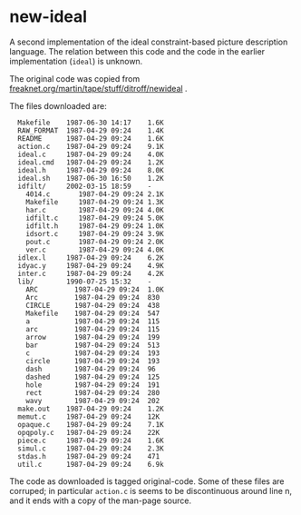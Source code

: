 # new-ideal

A second implementation of the ideal constraint-based picture description
language.  The relation between this code and the code in the earlier implementation (`ideal`) is unknown.

The original code was copied from
[freaknet.org/martin/tape/stuff/ditroff/newideal](http://freaknet.org/martin/tape/stuff/ditroff/newideal/) .

The files downloaded are:

```
  Makefile    1987-06-30 14:17    1.6K
  RAW_FORMAT  1987-04-29 09:24    1.4K
  README      1987-04-29 09:24    1.6K
  action.c    1987-04-29 09:24    9.1K
  ideal.c     1987-04-29 09:24    4.0K
  ideal.cmd   1987-04-29 09:24    1.2K
  ideal.h     1987-04-29 09:24    8.0K
  ideal.sh    1987-06-30 16:50    1.2K
  idfilt/     2002-03-15 18:59    -
    4014.c       1987-04-29 09:24 2.1K
    Makefile     1987-04-29 09:24 1.3K
    har.c        1987-04-29 09:24 4.0K
    idfilt.c     1987-04-29 09:24 5.0K
    idfilt.h     1987-04-29 09:24 1.0K
    idsort.c     1987-04-29 09:24 3.9K
    pout.c       1987-04-29 09:24 2.0K
    ver.c        1987-04-29 09:24 4.0K
  idlex.l     1987-04-29 09:24    6.2K
  idyac.y     1987-04-29 09:24    4.9K
  inter.c     1987-04-29 09:24    4.2K
  lib/        1990-07-25 15:32    -
    ARC         1987-04-29 09:24  1.0K
    Arc         1987-04-29 09:24  830
    CIRCLE      1987-04-29 09:24  438
    Makefile    1987-04-29 09:24  547
    a           1987-04-29 09:24  115
    arc         1987-04-29 09:24  115
    arrow       1987-04-29 09:24  199
    bar         1987-04-29 09:24  513
    c           1987-04-29 09:24  193
    circle      1987-04-29 09:24  193
    dash        1987-04-29 09:24  96
    dashed      1987-04-29 09:24  125
    hole        1987-04-29 09:24  191
    rect        1987-04-29 09:24  280
    wavy        1987-04-29 09:24  202
  make.out    1987-04-29 09:24    1.2K
  memut.c     1987-04-29 09:24    12K
  opaque.c    1987-04-29 09:24    7.1K
  opqpoly.c   1987-04-29 09:24    22K
  piece.c     1987-04-29 09:24    1.6K
  simul.c     1987-04-29 09:24    2.3K
  stdas.h     1987-04-29 09:24    471
  util.c      1987-04-29 09:24    6.9k
```

The code as downloaded is tagged original-code.  Some of these files are corruped; in particular `action.c`
is seems to be discontinuous around line n, and it ends with a copy of the man-page source.
